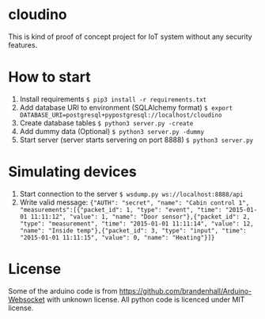 # cloudino

This is kind of proof of concept project for IoT system without any security features.

# How to start
1. Install requirements
```$ pip3 install -r requirements.txt```
2. Add database URI to environment (SQLAlchemy format)
```$ export DATABASE_URI=postgresql+pypostgresql://localhost/cloudino```
3. Create database tables
```$ python3 server.py -create```
4. Add dummy data (Optional)
```$ python3 server.py -dummy```
5. Start server (server starts servering on port 8888)
```$ python3 server.py```

# Simulating devices

1. Start connection to the server 
```$ wsdump.py ws://localhost:8888/api```
2. Write valid message:
```{"AUTH": "secret", "name": "Cabin control 1", "measurements":[{"packet_id": 1, "type": "event", "time": "2015-01-01 11:11:12", "value": 1, "name": "Door sensor"},{"packet_id": 2, "type": "measurement", "time": "2015-01-01 11:11:14", "value": 12, "name": "Inside temp"},{"packet_id": 3, "type": "input", "time": "2015-01-01 11:11:15", "value": 0, "name": "Heating"}]}```

# License
Some of the arduino code is from https://github.com/brandenhall/Arduino-Websocket with unknown license. All python code is licenced under MIT license.
